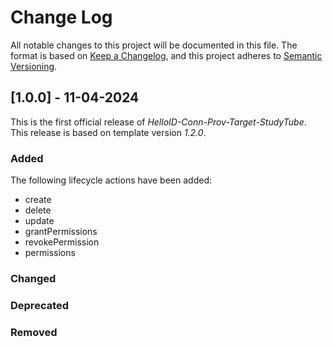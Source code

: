 # Change Log

All notable changes to this project will be documented in this file. The format is based on [Keep a Changelog](https://keepachangelog.com), and this project adheres to [Semantic Versioning](https://semver.org).

## [1.0.0] - 11-04-2024

This is the first official release of _HelloID-Conn-Prov-Target-StudyTube_. This release is based on template version _1.2.0_.

### Added

The following lifecycle actions have been added:

- create
- delete
- update
- grantPermissions
- revokePermission
- permissions

### Changed

### Deprecated

### Removed
